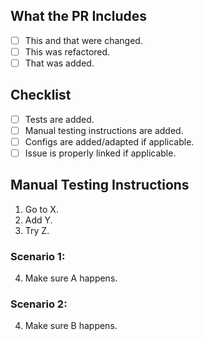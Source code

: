 ## What the PR Includes
- [ ] This and that were changed.
- [ ] This was refactored.
- [ ] That was added.

## Checklist
- [ ] Tests are added.
- [ ] Manual testing instructions are added.
- [ ] Configs are added/adapted if applicable.
- [ ] Issue is properly linked if applicable.

## Manual Testing Instructions
1. Go to X.
2. Add Y.
3. Try Z.

### Scenario 1:
4. Make sure A happens.

### Scenario 2:
4. Make sure B happens.
